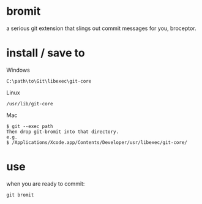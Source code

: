 bromit
======

a serious git extension that slings out commit messages for you, broceptor.

install / save to
======

Windows

    C:\path\to\Git\libexec\git-core

Linux

    /usr/lib/git-core

Mac

    $ git --exec path
    Then drop git-bromit into that directory.
    e.g.
    $ /Applications/Xcode.app/Contents/Developer/usr/libexec/git-core/

use
======
when you are ready to commit:

    git bromit
